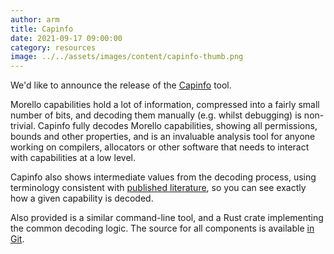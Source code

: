 ```yaml
---
author: arm
title: Capinfo
date: 2021-09-17 09:00:00
category: resources
image: ../../assets/images/content/capinfo-thumb.png
---
```


We'd like to announce the release of the [Capinfo](/capinfo/) tool.

Morello capabilities hold a lot of information, compressed into a fairly small
number of bits, and decoding them manually (e.g. whilst debugging) is
non-trivial. Capinfo fully decodes Morello capabilities, showing all
permissions, bounds and other properties, and is an invaluable analysis tool for
anyone working on compilers, allocators or other software that needs to interact
with capabilities at a low level.

Capinfo also shows intermediate values from the decoding process, using
terminology consistent with [published literature][cheri-concentrate], so you
can see exactly how a given capability is decoded.

Also provided is a similar command-line tool, and a Rust crate implementing the
common decoding logic. The source for all components is available [in
Git][capinfo-src].

[capinfo-src]: https://git.morello-project.org/morello/utilities/capinfo/
[cheri-concentrate]: https://www.cl.cam.ac.uk/research/security/ctsrd/pdfs/2019tc-cheri-concentrate.pdf
